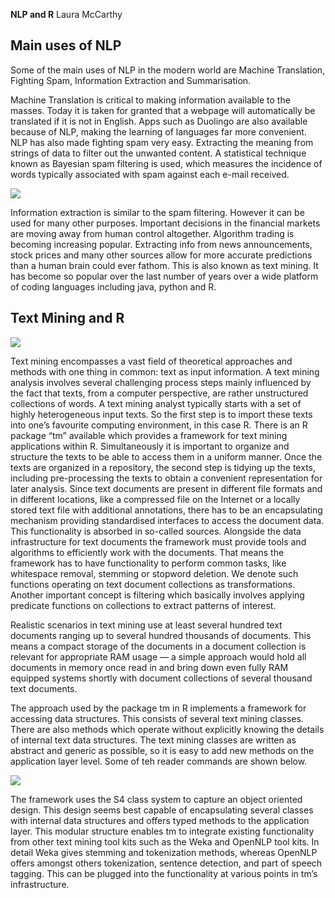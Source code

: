 
__NLP and R__
Laura McCarthy

## Main uses of NLP
Some of the main uses of NLP in the modern world are Machine Translation, Fighting Spam, Information Extraction and Summarisation.

Machine Translation is critical to making information available to the masses. Today it is taken for granted that a webpage will automatically be translated if it is not in English. Apps such as Duolingo are also available because of NLP, making the learning of languages far more convenient. NLP has also made fighting spam very easy. Extracting the meaning from strings of data to filter out the unwanted content. A statistical technique known as Bayesian spam filtering is used, which measures the incidence of words typically associated with spam against each e-mail received.

<img src="https://github.com/ULStats/MA4128Assessment-2018/blob/master/NLP/Bayes%20Spam%20Filter.png">

Information extraction is similar to the spam filtering. However it can be used for many other purposes. Important decisions in the financial markets are moving away from human control altogether. Algorithm trading is becoming increasing popular. Extracting info from news announcements, stock prices and many other sources allow for more accurate predictions than a human brain could ever fathom. This is also known as text mining. It has become so popular over the last number of years over a wide platform of coding languages including java, python and R. 


## Text Mining and R

<img src="https://github.com/ULStats/MA4128Assessment-2018/blob/master/NLP/data%20github%20project.PNG">


Text mining encompasses a vast field of theoretical approaches and methods with one thing in common: text as input information. A text mining analysis involves several challenging process steps mainly influenced by the fact that texts, from a computer perspective, are rather unstructured collections of words. A text mining analyst typically starts with a set of highly heterogeneous input texts. 
So the first step is to import these texts into one’s favourite computing environment, in this case R. There is an R package “tm” available which provides a framework for text mining applications within R. 
 Simultaneously it is important to organize and structure the texts to be able to access them in a uniform manner. Once the texts are organized in a repository, the second step is tidying up the texts, including pre-processing the texts to obtain a convenient representation for later analysis.
Since text documents are present in different file formats and in different locations, like a compressed file on the Internet or a locally stored text file with additional annotations, there has to be an encapsulating mechanism providing standardised interfaces to access the document data. 
This functionality is absorbed in so-called sources. Alongside the data infrastructure for text documents the framework must provide tools and algorithms to efficiently work with the documents. That means the framework has to have functionality to perform common tasks, like whitespace removal, stemming or stopword deletion. We denote such functions operating on text document collections as transformations. Another important concept is filtering which basically involves applying predicate functions on collections to extract patterns of interest.

Realistic scenarios in text mining use at least several hundred text documents ranging up to several hundred thousands of documents. This means a compact storage of the documents in a document collection is relevant for appropriate RAM usage — a simple approach would hold all documents in memory once read in and bring down even fully RAM equipped systems shortly with document collections of several thousand text documents.

The approach used by the package tm in R implements a framework for accessing data structures. This consists of several text mining classes. There are also methods which operate without explicitly knowing the details of internal text data structures. The text mining classes are written as abstract and generic as possible, so it is easy to add new methods on the application layer level. Some of teh reader commands are shown below.

<img src="https://github.com/ULStats/MA4128Assessment-2018/blob/master/NLP/data%20github%20project%202.PNG">

The framework uses the S4 class system to capture an object oriented design. This design seems best capable of encapsulating several classes with internal data structures and offers typed methods to the application layer. This modular structure enables tm to integrate existing functionality from other text mining tool kits such as the Weka and OpenNLP tool kits. In detail Weka gives stemming and tokenization methods, whereas OpenNLP offers amongst others tokenization, sentence detection, and part of speech tagging. This can be plugged into the functionality at various points in tm’s infrastructure.
